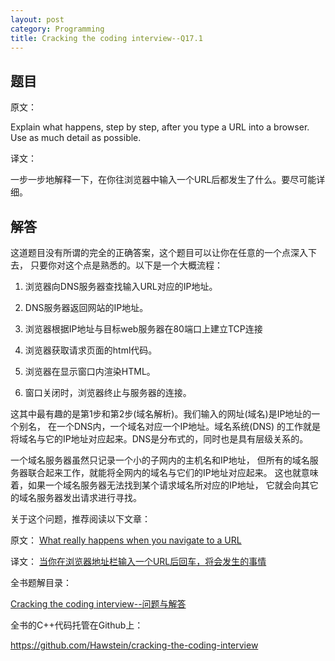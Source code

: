 ```yaml
---
layout: post
category: Programming
title: Cracking the coding interview--Q17.1
---
```


## 题目

原文：

Explain what happens, step by step, after you type a URL into a 
browser. Use as much detail as possible.

译文：

一步一步地解释一下，在你往浏览器中输入一个URL后都发生了什么。要尽可能详细。

## 解答

这道题目没有所谓的完全的正确答案，这个题目可以让你在任意的一个点深入下去，
只要你对这个点是熟悉的。以下是一个大概流程：

1. 浏览器向DNS服务器查找输入URL对应的IP地址。

1. DNS服务器返回网站的IP地址。

1. 浏览器根据IP地址与目标web服务器在80端口上建立TCP连接

1. 浏览器获取请求页面的html代码。

1. 浏览器在显示窗口内渲染HTML。

1. 窗口关闭时，浏览器终止与服务器的连接。

这其中最有趣的是第1步和第2步(域名解析)。我们输入的网址(域名)是IP地址的一个别名，
在一个DNS内，一个域名对应一个IP地址。域名系统(DNS)
的工作就是将域名与它的IP地址对应起来。DNS是分布式的，同时也是具有层级关系的。

一个域名服务器虽然只记录一个小的子网内的主机名和IP地址，
但所有的域名服务器联合起来工作，就能将全网内的域名与它们的IP地址对应起来。
这也就意味着，如果一个域名服务器无法找到某个请求域名所对应的IP地址，
它就会向其它的域名服务器发出请求进行寻找。

关于这个问题，推荐阅读以下文章：

原文：
[What really happens when you navigate to a URL](http://igoro.com/archive/what-really-happens-when-you-navigate-to-a-url/)

译文：
[当你在浏览器地址栏输入一个URL后回车，将会发生的事情](http://www.cnblogs.com/panxueji/archive/2013/05/12/3073924.html)


全书题解目录：

[Cracking the coding interview--问题与解答](/posts/ctci-solutions-contents.html)

全书的C++代码托管在Github上：

<https://github.com/Hawstein/cracking-the-coding-interview>
